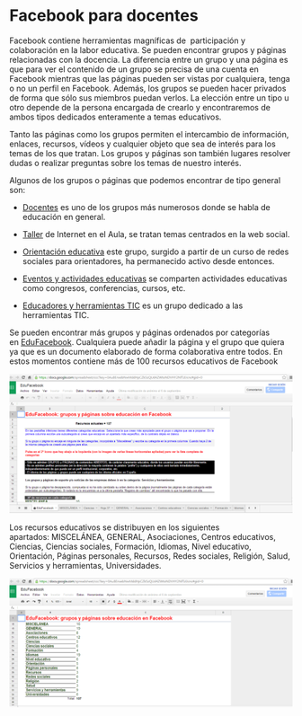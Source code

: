 # Facebook para docentes

Facebook contiene herramientas magníficas de  participación y colaboración en la labor educativa. Se pueden encontrar grupos y páginas relacionadas con la docencia. La diferencia entre un grupo y una página es que para ver el contenido de un grupo se precisa de una cuenta en Facebook mientras que las páginas pueden ser vistas por cualquiera, tenga o no un perfil en Facebook. Además, los grupos se pueden hacer privados de forma que sólo sus miembros puedan verlos. La elección entre un tipo u otro depende de la persona encargada de crearlo y encontraremos de ambos tipos dedicados enteramente a temas educativos.

Tanto las páginas como los grupos permiten el intercambio de información, enlaces, recursos, vídeos y cualquier objeto que sea de interés para los temas de los que tratan. Los grupos y páginas son también lugares resolver dudas o realizar preguntas sobre los temas de nuestro interés.  

Algunos de los grupos o páginas que podemos encontrar de tipo general son:

*   [Docentes](http://www.facebook.com/groups/126847027370642/ "Docentes") es uno de los grupos más numerosos donde se habla de educación en general.

*   [Taller](http://internetaula.ning.com/group/redessocialeseneducacin "taller") de Internet en el Aula, se tratan temas centrados en la web social.

*   [Orientación educativa](https://www.facebook.com/login.php?next=https%3A%2F%2Fwww.facebook.com%2Fgroups%2F111339492299888%2F) este grupo, surgido a partir de un curso de redes sociales para orientadores, ha permanecido activo desde entonces.

*   [Eventos y actividades educativas](https://www.facebook.com/login.php?next=https%3A%2F%2Fwww.facebook.com%2Fgroups%2Feveducativos%2F) se comparten actividades educativas como congresos, conferencias, cursos, etc.

*   [Educadores y herramientas TIC](https://www.facebook.com/login.php?next=https%3A%2F%2Fwww.facebook.com%2Fgroups%2FeducadoresyTIC%2F) es un grupo dedicado a las herramientas TIC.

Se pueden encontrar más grupos y páginas ordenados por categorías en [EduFacebook](https://docs.google.com/spreadsheet/ccc?key=0Au8EnxebNwMddHpCZk5zQUd4ZWtoNDVHY2NfTzlJcnc#gid=0 "EduFacebook"). Cualquiera puede añadir la página y el grupo que quiera ya que es un documento elaborado de forma colaborativa entre todos. En estos momentos contiene más de 100 recursos educativos de Facebook 

![EduFacebook](img/face2.png "EduFacebook")

Los recursos educativos se distribuyen en los siguientes apartados: MISCELÁNEA, GENERAL, Asociaciones, Centros educativos, Ciencias, Ciencias sociales, Formación, Idiomas, Nivel educativo, Orientación, Páginas personales, Recursos, Redes sociales, Religión, Salud, Servicios y herramientas, Universidades.


![Recursos educativos de EduFacebook](img/face3.png "Recursos educativos de EduFacebook")


 

